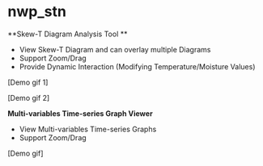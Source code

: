 # nwp_stn
**Skew-T Diagram Analysis Tool **
- View Skew-T Diagram and can overlay multiple Diagrams
- Support Zoom/Drag
- Provide Dynamic Interaction (Modifying Temperature/Moisture Values)

[Demo gif 1]

[Demo gif 2]


**Multi-variables Time-series Graph Viewer**
- View Multi-variables Time-series Graphs
- Support Zoom/Drag

[Demo gif]
